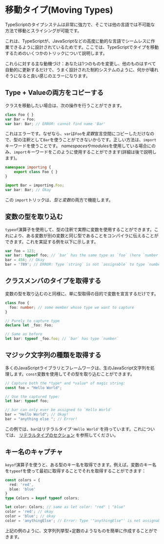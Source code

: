 # 移動タイプ(Moving Types)

TypeScriptのタイプシステムは非常に強力で、そこでは他の言語では不可能な方法で移動とスライシングが可能です。

これは、TypeScriptが、JavaScriptなどの高度に動的な言語でシームレスに作業できるように設計されているためです。ここでは、TypeScriptでタイプを移動するためのいくつかのトリックについて説明します。

これらに対する主な動機づけ：あなたは1つのものを変更し、他のものはすべて自動的に更新するだけで、うまく設計された制約システムのように、何かが壊れそうになると良い感じのエラーになります。

## Type + Valueの両方をコピーする

クラスを移動したい場合は、次の操作を行うことができます。

```ts
class Foo { }
var Bar = Foo;
var bar: Bar; // ERROR: cannot find name 'Bar'
```

これはエラーです。なぜなら、`var`は`Foo`を*変数*宣言空間にコピーしただけなので、型の注釈として`Bar`を使うことができないからです。正しい方法は、`import`キーワードを使うことです。 *namespaces*や*modules*を使用している場合にのみ、`import`キーワードをこのように使用することができます(詳細は後で説明します)。

```ts
namespace importing {
    export class Foo { }
}

import Bar = importing.Foo;
var bar: Bar; // Okay
```

この `import`トリックは、*型と変数*の両方で機能します。

## 変数の型を取り込む

`typeof`演算子を使用して、型の注釈で実際に変数を使用することができます。これにより、ある変数が別の変数と同じ型であることをコンパイラに伝えることができます。これを実証する例を以下に示します。

```ts
var foo = 123;
var bar: typeof foo; // `bar` has the same type as `foo` (here `number`)
bar = 456; // Okay
bar = '789'; // ERROR: Type `string` is not `assignable` to type `number`
```

## クラスメンバのタイプを取得する

変数の型を取り込むのと同様に、単に型取得の目的で変数を宣言するだけです。

```ts
class Foo {
  foo: number; // some member whose type we want to capture
}

// Purely to capture type
declare let _foo: Foo;

// Same as before
let bar: typeof _foo.foo; // `bar` has type `number`
```

## マジック文字列の種類を取得する

多くのJavaScriptライブラリとフレームワークは、生のJavaScript文字列を処理します。`const`変数を使用してその型を取り込むことができます。

```ts
// Capture both the *type* and *value* of magic string:
const foo = "Hello World";

// Use the captured type:
let bar: typeof foo;

// bar can only ever be assigned to `Hello World`
bar = "Hello World"; // Okay!
bar = "anything else "; // Error!
```

この例では、`bar`はリテラルタイプ`'Hello World'`を持っています。これについては、 [リテラルタイプのセクション](https://basarat.gitbooks.io/typescript/content/docs/types/literal-types.html) を参照してください。

## キー名のキャプチャ

`keyof`演算子を使うと、ある型のキー名を取得できます。例えば。変数のキー名を`typeof`を使って最初に取得することでそれを取得することができます：

```ts
const colors = {
  red: 'red',
  blue: 'blue'
}
type Colors = keyof typeof colors;

let color: Colors; // same as let color: "red" | "blue"
color = 'red'; // okay
color = 'blue'; // okay
color = 'anythingElse'; // Error: Type '"anythingElse"' is not assignable to type '"red" | "blue"'
```

上記の例のように、文字列列挙型+定数のようなものを簡単に作成することができます。
